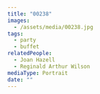 ```yaml
---
title: "00238"
images:
  - /assets/media/00238.jpg
tags:
  - party
  - buffet
relatedPeople:
  - Joan Hazell
  - Reginald Arthur Wilson
mediaType: Portrait
date: ""
---
```

